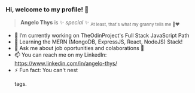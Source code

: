 ### Hi, welcome to my profile! 👋

> **Angelo Thys** is ✨ _special_ ✨ <sub>At least, that's what my granny tells me 👵♥️</sub>

- 🔭 I’m currently working on TheOdinProject's Full Stack JavaScript Path
- 🌱 Learning the MERN (MongoDB, ExpressJS, React, NodeJS) Stack!
- 💬 Ask me about job oportunities and colaborations 👯
- 📫 You can reach me on my LinkedIn: https://www.linkedin.com/in/angelo-thys/
- ⚡ Fun fact: You can't nest <p> tags.
